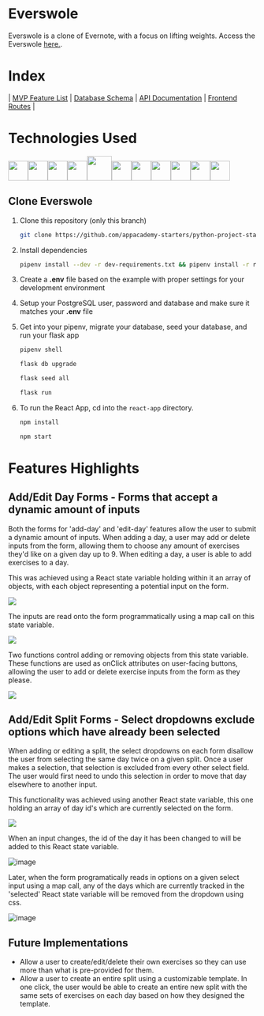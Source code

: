 # Everswole

Everswole is a clone of Evernote, with a focus on lifting weights. Access the Everswole [here.](https://everswole.herokuapp.com/).

# Index
|
[MVP Feature List](https://github.com/scorbz9/everswole/wiki/MVP-Feature-List) |
[Database Schema](https://github.com/scorbz9/everswole/wiki/Database-Schema) |
[API Documentation](https://github.com/scorbz9/everswole/wiki/API-Documentation) |
[Frontend Routes](https://github.com/scorbz9/everswole/wiki/Frontend-Routes) |

# Technologies Used

<img  src="https://cdn.jsdelivr.net/gh/devicons/devicon/icons/javascript/javascript-original.svg"  height=40/><img src="https://cdn.jsdelivr.net/gh/devicons/devicon/icons/react/react-original.svg" height=40/><img src="https://cdn.jsdelivr.net/gh/devicons/devicon/icons/redux/redux-original.svg" height=40/><img src="https://cdn.jsdelivr.net/gh/devicons/devicon/icons/flask/flask-original.svg" height=40/><img src="https://cdn.jsdelivr.net/gh/devicons/devicon/icons/python/python-original.svg" height=50/><img  src="https://cdn.jsdelivr.net/gh/devicons/devicon/icons/postgresql/postgresql-original.svg"  height=40/><img  src="https://cdn.jsdelivr.net/gh/devicons/devicon/icons/sqlalchemy/sqlalchemy-original.svg"  height=40/><img  src="https://cdn.jsdelivr.net/gh/devicons/devicon/icons/css3/css3-original.svg"  height=40/><img  src="https://cdn.jsdelivr.net/gh/devicons/devicon/icons/html5/html5-original.svg"  height=40/><img  src="https://cdn.jsdelivr.net/gh/devicons/devicon/icons/git/git-original.svg"  height=40/><img  src="https://cdn.jsdelivr.net/gh/devicons/devicon/icons/vscode/vscode-original.svg"  height=40/>

## Clone Everswole

1. Clone this repository (only this branch)

   ```bash
   git clone https://github.com/appacademy-starters/python-project-starter.git
   ```

2. Install dependencies

      ```bash
      pipenv install --dev -r dev-requirements.txt && pipenv install -r requirements.txt
      ```

3. Create a **.env** file based on the example with proper settings for your
   development environment
4. Setup your PostgreSQL user, password and database and make sure it matches your **.env** file

5. Get into your pipenv, migrate your database, seed your database, and run your flask app

   ```bash
   pipenv shell
   ```

   ```bash
   flask db upgrade
   ```

   ```bash
   flask seed all
   ```

   ```bash
   flask run
   ```
6. To run the React App, cd into the `react-app` directory.

   ```bash
   npm install
   ```

   ```bash
   npm start
   ```

# Features Highlights

## Add/Edit Day Forms - Forms that accept a dynamic amount of inputs
Both the forms for 'add-day' and 'edit-day' features allow the user to submit a dynamic amount of inputs. When adding a day, a user may add or delete inputs from the form, allowing them to choose any amount of exercises they'd like on a given day up to 9. When editing a day, a user is able to add exercises to a day. 

This was achieved using a React state variable holding within it an array of objects, with each object representing a potential input on the form.

![](https://res.cloudinary.com/dzi47txgs/image/upload/v1645930256/everswole_readme1_wfrfqq.png)

The inputs are read onto the form programmatically using a map call on this state variable.

![](https://res.cloudinary.com/dzi47txgs/image/upload/v1645930450/everswole_readme2_yczymd.png)

Two functions control adding or removing objects from this state variable. These functions are used as onClick attributes on user-facing buttons, allowing the user to add or delete exercise inputs from the form as they please.

![](https://res.cloudinary.com/dzi47txgs/image/upload/v1645930552/everswole_readme3_owtzhv.png)

## Add/Edit Split Forms - Select dropdowns exclude options which have already been selected 
When adding or editing a split, the select dropdowns on each form disallow the user from selecting the same day twice on a given split. Once a user makes a selection, that selection is excluded from every other select field. The user would first need to undo this selection in order to move that day elsewhere to another input.

This functionality was achieved using another React state variable, this one holding an array of day id's which are currently selected on the form. 

![](https://res.cloudinary.com/dzi47txgs/image/upload/v1645930907/everswole_readme4_dzl1sz.png)

When an input changes, the id of the day it has been changed to will be added to this React state variable.

![image](https://user-images.githubusercontent.com/63172733/155866387-e04364ce-0f98-47b2-ac2d-a80f5c8d4e6a.png)

Later, when the form programatically reads in options on a given select input using a map call, any of the days which are currently tracked in the 'selected' React state variable will be removed from the dropdown using css.

![image](https://user-images.githubusercontent.com/63172733/155866424-6f33e097-801f-416e-9bf1-48e84fcf5d5f.png)

## Future Implementations
- Allow a user to create/edit/delete their own exercises so they can use more than what is pre-provided for them.
- Allow a user to create an entire split using a customizable template. In one click, the user would be able to create an entire new split with the same sets of exercises on each day based on how they designed the template.
